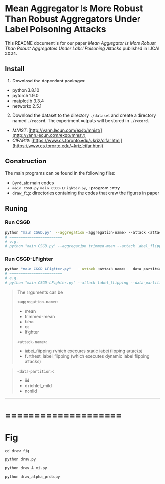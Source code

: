 # Mean Aggregator Is More Robust Than Robust Aggregators Under Label Poisoning Attacks
This README document is for our paper *Mean Aggregator Is More Robust Than Robust Aggregators Under Label Poisoning Attacks* published in IJCAI 2024.

## Install
1. Download the dependant packages:
- python 3.8.10
- pytorch 1.9.0
- matplotlib 3.3.4
- networkx 2.5.1

2. Download the dataset to the directory `./dataset` and create a directory named `./record`. The experiment outputs will be stored in `./record`.

- *MNIST*: [http://yann.lecun.com/exdb/mnist/](http://yann.lecun.com/exdb/mnist/)
- *CIFAR10*: [https://www.cs.toronto.edu/~kriz/cifar.html](https://www.cs.toronto.edu/~kriz/cifar.html)

## Construction
The main programs can be found in the following files:
- `ByrdLab`: main codes
- `main CSGD.py` `main CSGD-LFighter.py`, : program entry
-  `draw_fig`: directories containing the codes that draw the figures in paper


## Runing
### Run CSGD
```bash
python "main CSGD.py"  --aggregation <aggregation-name> --attack <attack-name> --data-partition <data-partition>
# ========================
# e.g.
# python "main CSGD.py" --aggregation trimmed-mean --attack label_flipping --data-partition noniid
```

### Run CSGD-LFighter
```bash
python "main CSGD-LFighter.py"   --attack <attack-name> --data-partition <data-partition>
# ========================
# e.g.
# python "main CSGD-LFighter.py" --attack label_flipping --data-partition noniid
```

> The arguments can be
>
>
> `<aggregation-name>`: 
> - mean
> - trimmed-mean
> - faba
> - cc
> - lfighter
>
> `<attack-name>`: 
> - label_flipping (which executes static label flipping attacks)
> - furthest_label_flipping (which executes dynamic label flipping attacks)

>
> `<data-partition>`: 
> - iid
> - dirichlet_mild
> - noniid

---


# ====================
# Fig
```
cd draw_fig

python draw.py 

python draw_A_xi.py

python draw_alpha_prob.py
```
